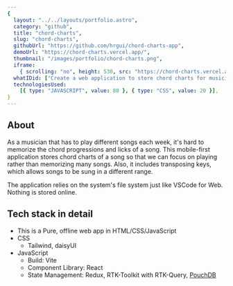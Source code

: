 ```yaml
---
{
  layout: "../../layouts/portfolio.astro",
  category: "github",
  title: "chord-charts",
  slug: "chord-charts",
  githubUrl: "https://github.com/hrgui/chord-charts-app",
  demoUrl: "https://chord-charts.vercel.app/",
  thumbnail: "/images/portfolio/chord-charts.png",
  iframe:
    { scrolling: "no", height: 530, src: "https://chord-charts.vercel.app/" },
  whatIDid: ["Create a web application to store chord charts for musicians"],
  technologiesUsed:
    [{ type: "JAVASCRIPT", value: 80 }, { type: "CSS", value: 20 }],
}
---
```


## About

As a musician that has to play different songs each week, it's hard to memorize the chord progressions and licks of a song. This mobile-first application stores chord charts of a song so that we can focus on playing rather than memorizing many songs. Also, it includes transposing keys, which allows songs to be sung in a different range.

The application relies on the system's file system just like VSCode for Web. Nothing is stored online.

## Tech stack in detail

- This is a Pure, offline web app in HTML/CSS/JavaScript
- CSS
  - Tailwind, daisyUI
- JavaScript
  - Build: Vite
  - Component Library: React
  - State Management: Redux, RTK-Toolkit with RTK-Query, [PouchDB](https://pouchdb.com/)
